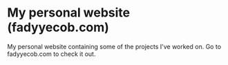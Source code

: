 # My personal website (fadyyecob.com)
My personal website containing some of the projects I've worked on. Go to fadyyecob.com to check it out. 
